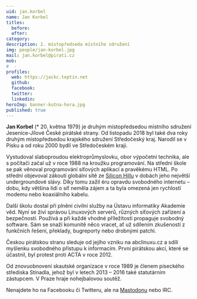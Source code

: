 ```yaml
---
uid: jan.korbel
name: Jan Korbel
titles:
  before: 
  after: 
category:
description: 2. místopředseda místního sdružení
img: people/jan-korbel.jpg
mail: jan.korbel@pirati.cz
mob:
#  - 
profiles:
  web: https://jackc.teptin.net
  github:
  facebook:
  twitter:
  linkedin:
heroImg: banner-kutna-hora.jpg
published: true
---
```


**Jan Korbel** (* 20. května 1979) je druhým místopředsedou místního sdružení Jesenice-Jílové České pirátské strany. Od listopadu 2018 byl také dva roky druhým místopředsedou krajského sdružení Středočeský kraj. Narodil se v Písku a od roku 2000 bydlí ve Středočeském kraji.

Vystudoval slaboproudou elektroprůmyslovku, obor výpočetní technika, ale s počítači začal už v roce 1988 na kroužku programování. Na střední škole se pak věnoval programování síťových aplikací a pravěkému HTML. Po střední objevoval zákoutí globální sítě ze [Silicon Hillu](https://www.siliconhill.cz/) v dobách jeho největší undergroundové slávy. Díky tomu zažil éru opravdu svobodného internetu – dobu, kdy většina lidí o síť neměla zájem a ta byla omezená jen rychlostí modemu nebo koaxiálního kabelu.

Další školu dostal při plnění civilní služby na Ústavu informatiky Akademie věd. Nyní se živí správou Linuxových serverů, různých síťových zařízení a bezpečností. Používá a při každé vhodné příležitosti propaguje svobodný software. Sám se snaží komunitě něco vracet, ať už sdílením zkušeností z funkčních řešení, překlady, bugreporty nebo drobnými patchi.

Českou pirátskou stranu sleduje od jejího vzniku na abclinuxu.cz a sdílí myšlenku svobodného přístupu k informacím. První pirátskou akcí, které se účastnil, byl protest proti ACTA v roce 2012.

Od znovuobnovení skautské organizace v roce 1989 je členem píseckého střediska Stínadla, jehož byl v letech 2013 – 2016 také statutárním zástupcem. V Praze hraje nohejbalovou soutěž.

Nenajdete ho na Facebooku či Twitteru, ale na <a href="https://kompost.cz/@jackc">Mastodonu</a> nebo IRC.

